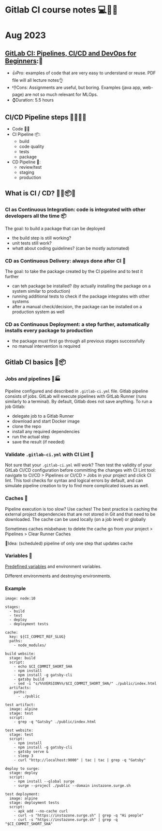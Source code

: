 # Gitlab CI course notes 💻📕🚀
# Aug 2023

## [GitLab CI: Pipelines, CI/CD and DevOps for Beginners](https://www.udemy.com/course/gitlab-ci-pipelines-ci-cd-and-devops-for-beginners/):🐌
- 👍Pro: examples of code that are very easy to understand or reuse. PDF file will all lecture notes👌 
- 👎Cons: Assignments are useful, but boring. Examples (java app, web-page) are not so much relevant for MLOps. 
- ⌚Duration: 5.5 hours
 
  
## CI/CD Pipeline steps 🐛🍎🚀🔨
- Code 👨‍💻
- CI Pipeline 📦:
  - build
  - code quality
  - tests
  - package
- CD Pipeline 🚀:
  - review/test
  - staging
  - production  

## What is CI / CD? 👨‍💻📦🚀
### CI as Continuous Integration: code is integrated with other developers all the time 📦
The goal: to build a package that can be deployed 
- the build step is still working?
- unit tests still work?
- whatt about coding guidelines? (can be mostly automated)

### CD as Continuous Delivery: always done after CI 🚀
The goal: to take the package created by the CI pipeline and to test it further 
- can teh package be installed? (by actually installing the package on a system similar to production)
- running additional tests to check if the package integrates with other systems
- after a manual check/decision, the package can be installed on a production system as well

### CD as Continuous Deployment: a step further, automatically installs every package to production
- the package must first go through all previous stages successfully
- no manual intervention is required

## Gitlab CI basics 🔨📦

### Jobs and pipelines 👷🏭
Pipeline configured and described in `.gitlab-ci.yml` file. Gitlab pipeline consists of jobs. GitLab will execute pipelines with GitLab Runner (runs similarly to a terminal). By default, Gitlab does not save anything. To run a job Gitlab:
- delegate job to a Gitlab Runner
- download and start Docker image
- clone the repo
- install any required dependencies
- run the actual step
- save the result (if needed) 

### Validate `.gitlab-ci.yml` with CI Lint 📄 
Not sure that your `.gitlab-ci.yml` will work? Then test the validity of your GitLab CI/CD configuration before committing the changes with CI Lint tool: navigate to CI/CD > Pipelines or CI/CD > Jobs in your project and click CI lint. This tool checks for syntax and logical errors by default, and can simulate pipeline creation to try to find more complicated issues as well.

### Caches 💾
Pipeline execution is too slow? Use caches! The best practice is caching the external project dependencies that are not stored in Git and that need to be downloaded. The cache can be used locally (on a job level) or globally

Sometimes caches misbehave: to delete the cache go from your project > Pipelines > Clear Runner Caches

🍎Idea: (scheduled) pipeline of only one step that updates cache 

### Variables 💾
[Predefined variables](https://docs.gitlab.com/ee/ci/variables/predefined_variables.html) and environment variables.

Different environments and destroying environments.

### Example

```
image: node:10

stages:
  - build
  - test
  - deploy
  - deployment tests

cache:
  key: ${CI_COMMIT_REF_SLUG}
  paths:
    - node_modules/

build website:
  stage: build
  script:
    - echo $CI_COMMIT_SHORT_SHA
    - npm install
    - npm install -g gatsby-cli
    - gatsby build
    - sed -i "s/%%VERSION%%/$CI_COMMIT_SHORT_SHA/" ./public/index.html
  artifacts:
    paths:
      - ./public

test artifact:
  image: alpine
  stage: test
  script:
    - grep -q "Gatsby" ./public/index.html

test website:
  stage: test
  script:
    - npm install
    - npm install -g gatsby-cli
    - gatsby serve &
    - sleep 3
    - curl "http://localhost:9000" | tac | tac | grep -q "Gatsby"

deploy to surge: 
  stage: deploy
  script:
    - npm install --global surge
    - surge --project ./public --domain instazone.surge.sh

test deployment:
  image: alpine
  stage: deployment tests
  script:
    - apk add --no-cache curl
    - curl -s "https://instazone.surge.sh" | grep -q "Hi people"
    - curl -s "https://instazone.surge.sh" | grep -q "$CI_COMMIT_SHORT_SHA"
```
